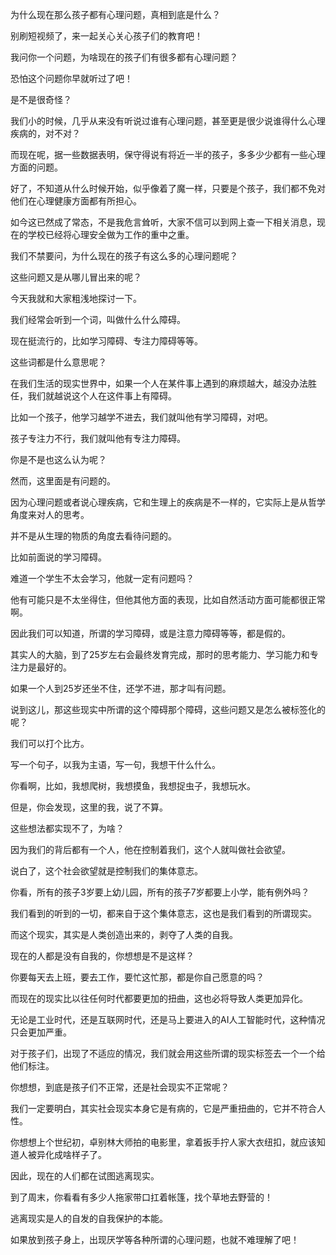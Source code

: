 为什么现在那么孩子都有心理问题，真相到底是什么？



别刷短视频了，来一起关心关心孩子们的教育吧！

我问你一个问题，为啥现在的孩子们有很多都有心理问题？

恐怕这个问题你早就听过了吧！

是不是很奇怪？



我们小的时候，几乎从来没有听说过谁有心理问题，甚至更是很少说谁得什么心理疾病的，对不对？

而现在呢，据一些数据表明，保守得说有将近一半的孩子，多多少少都有一些心理方面的问题。

好了，不知道从什么时候开始，似乎像着了魔一样，只要是个孩子，我们都不免对他们在心理健康方面都有所担心。

如今这已然成了常态，不是我危言耸听，大家不信可以到网上查一下相关消息，现在的学校已经将心理安全做为工作的重中之重。



我们不禁要问，为什么现在的孩子有这么多的心理问题呢？

这些问题又是从哪儿冒出来的呢？

今天我就和大家粗浅地探讨一下。



我们经常会听到一个词，叫做什么什么障碍。

现在挺流行的，比如学习障碍、专注力障碍等等。

这些词都是什么意思呢？

在我们生活的现实世界中，如果一个人在某件事上遇到的麻烦越大，越没办法胜任，我们就越说这个人在这件事上有障碍。

比如一个孩子，他学习越学不进去，我们就叫他有学习障碍，对吧。

孩子专注力不行，我们就叫他有专注力障碍。

你是不是也这么认为呢？



然而，这里面是有问题的。

因为心理问题或者说心理疾病，它和生理上的疾病是不一样的，它实际上是从哲学角度来对人的思考。

并不是从生理的物质的角度去看待问题的。

比如前面说的学习障碍。

难道一个学生不太会学习，他就一定有问题吗？

他有可能只是不太坐得住，但他其他方面的表现，比如自然活动方面可能都很正常啊。

因此我们可以知道，所谓的学习障碍，或是注意力障碍等等，都是假的。

其实人的大脑，到了25岁左右会最终发育完成，那时的思考能力、学习能力和专注力是最好的。

如果一个人到25岁还坐不住，还学不进，那才叫有问题。



说到这儿，那这些现实中所谓的这个障碍那个障碍，这些问题又是怎么被标签化的呢？

我们可以打个比方。

写一个句子，以我为主语，写一句，我想干什么什么。

你看啊，比如，我想爬树，我想摸鱼，我想捉虫子，我想玩水。

但是，你会发现，这里的我，说了不算。

这些想法都实现不了，为啥？

因为我们的背后都有一个人，他在控制着我们，这个人就叫做社会欲望。

说白了，这个社会欲望就是控制我们的集体意志。

你看，所有的孩子3岁要上幼儿园，所有的孩子7岁都要上小学，能有例外吗？

我们看到的听到的一切，都来自于这个集体意志，这也是我们看到的所谓现实。

而这个现实，其实是人类创造出来的，剥夺了人类的自我。

现在的人都是没有自我的，你想想是不是这样？

你要每天去上班，要去工作，要忙这忙那，都是你自己愿意的吗？



而现在的现实比以往任何时代都要更加的扭曲，这也必将导致人类更加异化。

无论是工业时代，还是互联网时代，还是马上要进入的AI人工智能时代，这种情况只会更加严重。

对于孩子们，出现了不适应的情况，我们就会用这些所谓的现实标签去一个一个给他们标注。

你想想，到底是孩子们不正常，还是社会现实不正常呢？



我们一定要明白，其实社会现实本身它是有病的，它是严重扭曲的，它并不符合人性。

你想想上个世纪初，卓别林大师拍的电影里，拿着扳手拧人家大衣纽扣，就应该知道人被异化成啥样子了。



因此，现在的人们都在试图逃离现实。

到了周末，你看看有多少人拖家带口扛着帐篷，找个草地去野营的！

逃离现实是人的自发的自我保护的本能。

如果放到孩子身上，出现厌学等各种所谓的心理问题，也就不难理解了吧！











